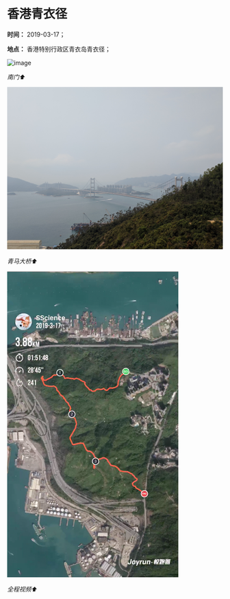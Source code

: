 # 香港青衣径

**时间：** 2019-03-17；

**地点：** 香港特别行政区青衣岛青衣径；

![image](https://github.com/XYScience/Blog/raw/master/Life/2019/3月/03.17--香港青衣径/Photos/tsing_yi_door.jpg)

*南门⬆*

![image](https://github.com/XYScience/Blog/raw/master/Life/2019/3月/03.17--香港青衣径/Photos/qingma_bridge.jpg)

*青马大桥⬆*

[![Watch the video](https://github.com/XYScience/Blog/raw/master/Life/2019/3月/03.17--香港青衣径/Photos/review.png)](https://youtu.be/Ry03IULRAI8)

*全程视频⬆*

